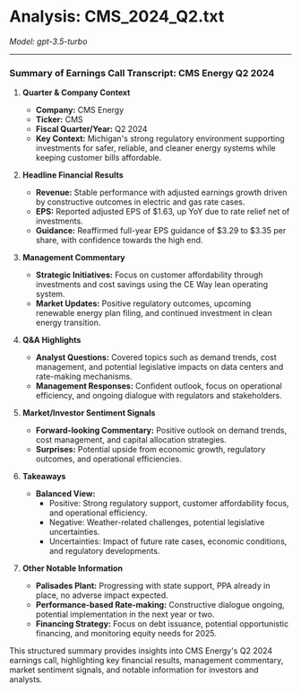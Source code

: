 # Analysis: CMS_2024_Q2.txt

*Model: gpt-3.5-turbo*

---

### Summary of Earnings Call Transcript: CMS Energy Q2 2024

1. **Quarter & Company Context**
   - **Company:** CMS Energy
   - **Ticker:** CMS
   - **Fiscal Quarter/Year:** Q2 2024
   - **Key Context:** Michigan's strong regulatory environment supporting investments for safer, reliable, and cleaner energy systems while keeping customer bills affordable.

2. **Headline Financial Results**
   - **Revenue:** Stable performance with adjusted earnings growth driven by constructive outcomes in electric and gas rate cases.
   - **EPS:** Reported adjusted EPS of $1.63, up YoY due to rate relief net of investments.
   - **Guidance:** Reaffirmed full-year EPS guidance of $3.29 to $3.35 per share, with confidence towards the high end.

3. **Management Commentary**
   - **Strategic Initiatives:** Focus on customer affordability through investments and cost savings using the CE Way lean operating system.
   - **Market Updates:** Positive regulatory outcomes, upcoming renewable energy plan filing, and continued investment in clean energy transition.

4. **Q&A Highlights**
   - **Analyst Questions:** Covered topics such as demand trends, cost management, and potential legislative impacts on data centers and rate-making mechanisms.
   - **Management Responses:** Confident outlook, focus on operational efficiency, and ongoing dialogue with regulators and stakeholders.

5. **Market/Investor Sentiment Signals**
   - **Forward-looking Commentary:** Positive outlook on demand trends, cost management, and capital allocation strategies.
   - **Surprises:** Potential upside from economic growth, regulatory outcomes, and operational efficiencies.

6. **Takeaways**
   - **Balanced View:** 
     - Positive: Strong regulatory support, customer affordability focus, and operational efficiency.
     - Negative: Weather-related challenges, potential legislative uncertainties.
     - Uncertainties: Impact of future rate cases, economic conditions, and regulatory developments.

7. **Other Notable Information**
   - **Palisades Plant:** Progressing with state support, PPA already in place, no adverse impact expected.
   - **Performance-based Rate-making:** Constructive dialogue ongoing, potential implementation in the next year or two.
   - **Financing Strategy:** Focus on debt issuance, potential opportunistic financing, and monitoring equity needs for 2025.

This structured summary provides insights into CMS Energy's Q2 2024 earnings call, highlighting key financial results, management commentary, market sentiment signals, and notable information for investors and analysts.